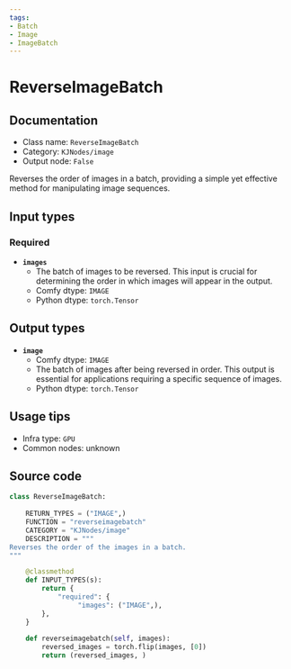 ```yaml
---
tags:
- Batch
- Image
- ImageBatch
---
```


# ReverseImageBatch
## Documentation
- Class name: `ReverseImageBatch`
- Category: `KJNodes/image`
- Output node: `False`

Reverses the order of images in a batch, providing a simple yet effective method for manipulating image sequences.
## Input types
### Required
- **`images`**
    - The batch of images to be reversed. This input is crucial for determining the order in which images will appear in the output.
    - Comfy dtype: `IMAGE`
    - Python dtype: `torch.Tensor`
## Output types
- **`image`**
    - Comfy dtype: `IMAGE`
    - The batch of images after being reversed in order. This output is essential for applications requiring a specific sequence of images.
    - Python dtype: `torch.Tensor`
## Usage tips
- Infra type: `GPU`
- Common nodes: unknown


## Source code
```python
class ReverseImageBatch:
    
    RETURN_TYPES = ("IMAGE",)
    FUNCTION = "reverseimagebatch"
    CATEGORY = "KJNodes/image"
    DESCRIPTION = """
Reverses the order of the images in a batch.
"""

    @classmethod
    def INPUT_TYPES(s):
        return {
            "required": {
                 "images": ("IMAGE",),
        },
    } 
    
    def reverseimagebatch(self, images):
        reversed_images = torch.flip(images, [0])
        return (reversed_images, )

```
